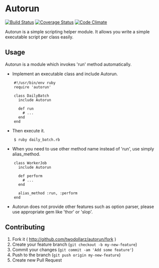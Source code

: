 # Autorun
[![Build Status](https://travis-ci.org/twodollarz/autorun.png?branch=master)](https://travis-ci.org/twodollarz/autorun) [![Coverage Status](https://coveralls.io/repos/twodollarz/autorun/badge.png)](https://coveralls.io/r/twodollarz/autorun) [![Code Climate](https://codeclimate.com/github/twodollarz/autorun.png)](https://codeclimate.com/github/twodollarz/autorun)

Autorun is a simple scripting helper module.  It allows you write a simple executable script per class easily.

## Usage

Autorun is a module which invokes 'run' method automatically.

* Implement an executable class and include Autorun.

```
    #!/usr/bin/env ruby
    require 'autorun'

    class DailyBatch
      include Autorun

      def run
        # ...
      end
    end
```

* Then execute it.

```
    $ ruby daily_batch.rb
```

* When you need to use other method name instead of 'run', use simply alias_method.

```
    class WorkerJob
      include Autorun

      def perform
        # ...
      end

      alias_method :run, :perform
    end
```

* Autorun does not provide other features such as option parser, please use appropriate gem like 'thor' or 'slop'.

## Contributing

1. Fork it ( http://github.com/twodollarz/autorun/fork )
2. Create your feature branch (`git checkout -b my-new-feature`)
3. Commit your changes (`git commit -am 'Add some feature'`)
4. Push to the branch (`git push origin my-new-feature`)
5. Create new Pull Request
